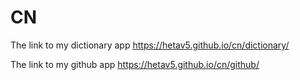 <h1 id="cn">CN</h1>
<p>The link to my dictionary app
<a href="https://hetav5.github.io/cn/dictionary/">https://hetav5.github.io/cn/dictionary/</a></p>
<p>The link to my github app
<a href="https://hetav5.github.io/cn/github/">https://hetav5.github.io/cn/github/</a></p>
